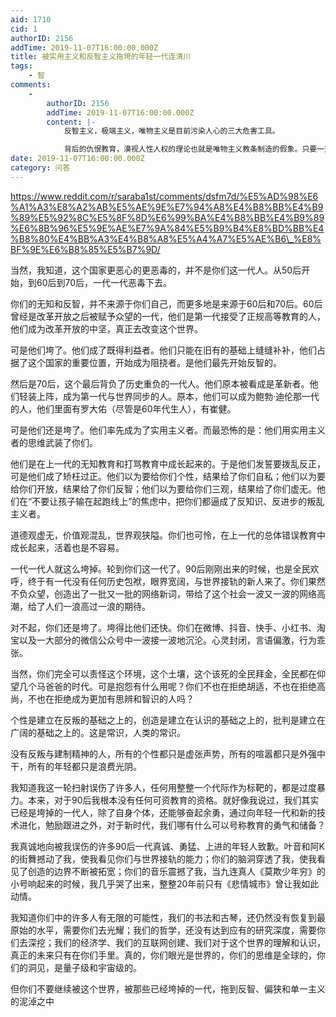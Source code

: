 ```yaml
---
aid: 1710
cid: 1
authorID: 2156
addTime: 2019-11-07T16:00:00.000Z
title: 被实用主义和反智主义拖垮的年轻一代连清川
tags:
    - 智
comments:
    -
        authorID: 2156
        addTime: 2019-11-07T16:00:00.000Z
        content: |-
            反智主义，极端主义，唯物主义是目前污染人心的三大危害工具。

            背后的仇恨教育，漠视人性人权的理论也就是唯物主义教条制造的假象。只要一天不清除，十几亿人就无法唤醒
date: 2019-11-07T16:00:00.000Z
category: 问答
---
```


https://www.reddit.com/r/saraba1st/comments/dsfm7d/%E5%AD%98%E6%A1%A3%E8%A2%AB%E5%AE%9E%E7%94%A8%E4%B8%BB%E4%B9%89%E5%92%8C%E5%8F%8D%E6%99%BA%E4%B8%BB%E4%B9%89%E6%8B%96%E5%9E%AE%E7%9A%84%E5%B9%B4%E8%BD%BB%E4%B8%80%E4%BB%A3%E4%B8%A8%E5%A4%A7%E5%AE%B6\_%E8%BF%9E%E6%B8%85%E5%B7%9D/

当然，我知道，这个国家更恶心的更恶毒的，并不是你们这一代人。从50后开始，到60后到70后，一代一代恶毒下去。

你们的无知和反智，并不来源于你们自己，而更多地是来源于60后和70后。60后曾经是改革开放之后被赋予众望的一代，他们是第一代接受了正规高等教育的人，他们成为改革开放的中坚，真正去改变这个世界。

可是他们垮了。他们成了既得利益者。他们只能在旧有的基础上缝缝补补，他们占据了这个国家的重要位置，开始成为阻挠者。是他们最先开始反智的。

然后是70后，这个最后背负了历史重负的一代人。他们原本被看成是革新者。他们轻装上阵，成为第一代与世界同步的人。原本，他们可以成为鲍勃·迪伦那一代的人，他们里面有罗大佑（尽管是60年代生人），有崔健。

可是他们还是垮了。他们率先成为了实用主义者。而最恐怖的是：他们用实用主义者的思维武装了你们。

他们是在上一代的无知教育和打骂教育中成长起来的。于是他们发誓要拨乱反正，可是他们成了矫枉过正。他们以为要给你们个性，结果给了你们自私；他们以为要给你们开放，结果给了你们反智；他们以为要给你们三观，结果给了你们虚无。他们在“不要让孩子输在起跑线上”的焦虑中，把你们都逼成了反知识、反进步的叛乱主义者。

道德观虚无，价值观混乱，世界观狭隘。你们也可怜，在上一代的总体错误教育中成长起来，活着也是不容易。

一代一代人就这么垮掉。轮到你们这一代了。90后刚刚出来的时候，也是全民欢呼，终于有一代没有任何历史包袱，眼界宽阔，与世界接轨的新人来了。你们果然不负众望，创造出了一批又一批的网络新词，带给了这个社会一波又一波的网络高潮，给了人们一浪高过一浪的期待。

对不起，你们还是垮了。垮得比他们还快。你们在微博、抖音、快手、小红书、淘宝以及一大部分的微信公众号中一波接一波地沉沦。心灵封闭，言语偏激，行为乖张。

当然，你们完全可以责怪这个环境，这个土壤，这个该死的全民拜金，全民都在仰望几个马爸爸的时代。可是抱怨有什么用呢？你们不也在拒绝胡适，不也在拒绝高尚，不也在拒绝成为更加有思辨和智识的人吗？

个性是建立在反叛的基础之上的，创造是建立在认识的基础之上的，批判是建立在广阔的基础之上的。这是常识，人类的常识。

没有反叛与建制精神的人，所有的个性都只是虚张声势，所有的喧嚣都只是外强中干，所有的年轻都只是浪费光阴。

我知道我这一轮扫射误伤了许多人，任何用整整一个代际作为标靶的，都是过度暴力。本来，对于90后我根本没有任何可资教育的资格。就好像我说过，我们其实已经是垮掉的一代人，除了自身个体，还能够奋起余勇，通过向年轻一代和新的技术进化，勉励跟进之外，对于新时代，我们哪有什么可以号称教育的勇气和储备？

我真诚地向被我误伤的许多90后一代真诚、勇猛、上进的年轻人致歉。叶音和阿K的街舞撼动了我，使我看见你们与世界接轨的能力；你们的脑洞穿透了我，使我看见了创造的边界不断被拓宽；你们的音乐震撼了我，当九连真人《莫欺少年穷》的小号响起来的时候，我几乎哭了出来，整整20年前只有《悲情城市》曾让我如此动情。

我知道你们中的许多人有无限的可能性，我们的书法和古琴，还仍然没有恢复到最原始的水平，需要你们去光耀；我们的哲学，还没有达到应有的研究深度，需要你们去深挖；我们的经济学、我们的互联网创建、我们对于这个世界的理解和认识，真正的未来只有在你们手里。真的，你们眼光是世界的，你们的思维是全球的，你们的洞见，是量子级和宇宙级的。

但你们不要继续被这个世界，被那些已经垮掉的一代，拖到反智、偏狭和单一主义的泥淖之中
